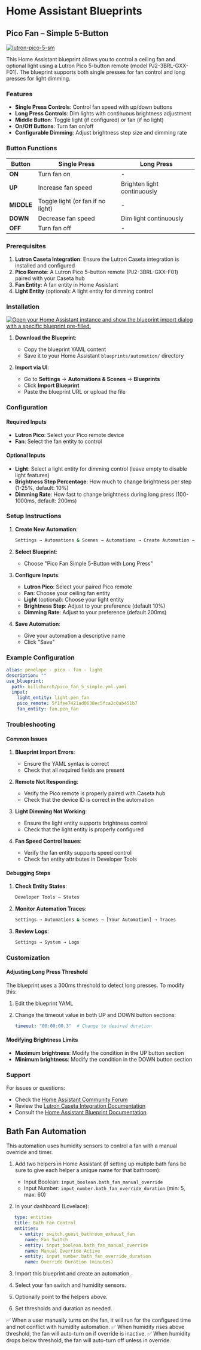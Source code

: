 # Home Assistant Blueprints
## Pico Fan – Simple 5-Button

<a href="https://github.com/user-attachments/assets/a84b5c26-0ceb-466c-8867-16a8ad78388e" target="_blank" rel="noopener noreferrer">
  <img src="https://github.com/user-attachments/assets/cf32fe42-f5b9-4c31-a494-aec0eef93773"
       alt="lutron-pico-5-sm" />
</a>

This Home Assistant blueprint allows you to control a ceiling fan and optional light using a Lutron Pico 5-button remote (model PJ2-3BRL-GXX-F01). The blueprint supports both single presses for fan control and long presses for light dimming.

### Features

- **Single Press Controls**: Control fan speed with up/down buttons
- **Long Press Controls**: Dim lights with continuous brightness adjustment
- **Middle Button**: Toggle light (if configured) or fan (if no light)
- **On/Off Buttons**: Turn fan on/off
- **Configurable Dimming**: Adjust brightness step size and dimming rate

### Button Functions

| Button | Single Press | Long Press |
|--------|-------------|------------|
| **ON** | Turn fan on | - |
| **UP** | Increase fan speed | Brighten light continuously |
| **MIDDLE** | Toggle light (or fan if no light) | - |
| **DOWN** | Decrease fan speed | Dim light continuously |
| **OFF** | Turn fan off | - |

### Prerequisites

1. **Lutron Caseta Integration**: Ensure the Lutron Caseta integration is installed and configured
2. **Pico Remote**: A Lutron Pico 5-button remote (PJ2-3BRL-GXX-F01) paired with your Caseta hub
3. **Fan Entity**: A fan entity in Home Assistant
4. **Light Entity** (optional): A light entity for dimming control

### Installation

[![Open your Home Assistant instance and show the blueprint import dialog with a specific blueprint pre-filled.](https://my.home-assistant.io/badges/blueprint_import.svg)](https://my.home-assistant.io/redirect/blueprint_import/?blueprint_url=https%3A%2F%2Fraw.githubusercontent.com%2Fbillchurch%2Fblueprints%2Frefs%2Fheads%2Fmain%2Fpico_fan_5_simple.yml)

1. **Download the Blueprint**:
   - Copy the blueprint YAML content
   - Save it to your Home Assistant `blueprints/automation/` directory

2. **Import via UI**:
   - Go to **Settings** → **Automations & Scenes** → **Blueprints**
   - Click **Import Blueprint**
   - Paste the blueprint URL or upload the file

### Configuration

#### Required Inputs

- **Lutron Pico**: Select your Pico remote device
- **Fan**: Select the fan entity to control

#### Optional Inputs

- **Light**: Select a light entity for dimming control (leave empty to disable light features)
- **Brightness Step Percentage**: How much to change brightness per step (1-25%, default: 10%)
- **Dimming Rate**: How fast to change brightness during long press (100-1000ms, default: 200ms)

### Setup Instructions

1. **Create New Automation**:

   ```bash
   Settings → Automations & Scenes → Automations → Create Automation → Use Blueprint
   ```

2. **Select Blueprint**:
   - Choose "Pico Fan Simple 5-Button with Long Press"

3. **Configure Inputs**:
   - **Lutron Pico**: Select your paired Pico remote
   - **Fan**: Choose your ceiling fan entity
   - **Light** (optional): Choose your light entity
   - **Brightness Step**: Adjust to your preference (default 10%)
   - **Dimming Rate**: Adjust to your preference (default 200ms)

4. **Save Automation**:
   - Give your automation a descriptive name
   - Click "Save"

### Example Configuration

```yaml
alias: penelope - pico - fan - light
description: ""
use_blueprint:
  path: billchurch/pico_fan_5_simple.yml.yaml
  input:
    light_entity: light.pen_fan
    pico_remote: 5f1fee7421ad0638ec5fca2c0ab451b7
    fan_entity: fan.pen_fan
```

### Troubleshooting

#### Common Issues

1. **Blueprint Import Errors**:
   - Ensure the YAML syntax is correct
   - Check that all required fields are present

2. **Remote Not Responding**:
   - Verify the Pico remote is properly paired with Caseta hub
   - Check that the device ID is correct in the automation

3. **Light Dimming Not Working**:
   - Ensure the light entity supports brightness control
   - Check that the light entity is properly configured

4. **Fan Speed Control Issues**:
   - Verify the fan entity supports speed control
   - Check fan entity attributes in Developer Tools

#### Debugging Steps

1. **Check Entity States**:

   ```bash
   Developer Tools → States
   ```

2. **Monitor Automation Traces**:

   ```bash
   Settings → Automations & Scenes → [Your Automation] → Traces
   ```

3. **Review Logs**:

   ```bash
   Settings → System → Logs
   ```

### Customization

#### Adjusting Long Press Threshold

The blueprint uses a 300ms threshold to detect long presses. To modify this:

1. Edit the blueprint YAML
2. Change the timeout value in both UP and DOWN button sections:

   ```yaml
   timeout: "00:00:00.3"  # Change to desired duration
   ```

#### Modifying Brightness Limits

- **Maximum brightness**: Modify the condition in the UP button section
- **Minimum brightness**: Modify the condition in the DOWN button section

### Support

For issues or questions:

- Check the [Home Assistant Community Forum](https://community.home-assistant.io/t/pico-fan-simple-5-button-remote-for-lutron-caseta-haiku-or-any-fan/901507)
- Review the [Lutron Caseta Integration Documentation](https://www.home-assistant.io/integrations/lutron_caseta/)
- Consult the [Home Assistant Blueprint Documentation](https://www.home-assistant.io/docs/blueprint/)

## Bath Fan Automation

This automation uses humidity sensors to control a fan with a manual override and timer.

1. Add two helpers in Home Assistant (if setting up mutiple bath fans be sure to give each helper a unique name for that bathroom):
   - Input Boolean: `input_boolean.bath_fan_manual_override`
   - Input Number: `input_number.bath_fan_override_duration` (min: 5, max: 60)

2. In your dashboard (Lovelace):
```yaml
   type: entities
   title: Bath Fan Control
   entities:
     - entity: switch.guest_bathroom_exhaust_fan
       name: Fan Switch
     - entity: input_boolean.bath_fan_manual_override
       name: Manual Override Active
     - entity: input_number.bath_fan_override_duration
       name: Override Duration (minutes)
```

3. Import this blueprint and create an automation.

4. Select your fan switch and humidity sensors.

5. Optionally point to the helpers above.

6. Set thresholds and duration as needed.

✅ When a user manually turns on the fan, it will run for the configured time and not conflict with humidity automation.
✅ When humidity rises above threshold, the fan will auto-turn on if override is inactive.
✅ When humidity drops below threshold, the fan will auto-turn off unless in override.